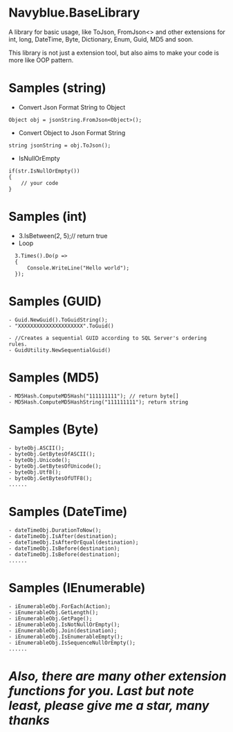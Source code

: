 # Navyblue.BaseLibrary
A library for basic usage, like ToJson, FromJson&lt;> and other extensions for int, long, DateTime, Byte, Dictionary, Enum, Guid, MD5 and soon.

This library is not just a extension tool, but also aims to make your code is more like OOP pattern.

# Samples (string)
- Convert Json Format String to Object
```
Object obj = jsonString.FromJson<Object>();
```

- Convert Object to Json Format String
```
string jsonString = obj.ToJson();
```
- IsNullOrEmpty
```
if(str.IsNullOrEmpty())
{
    // your code
}
```
# Samples (int)
- 3.IsBetween(2, 5);// return true
- Loop
```
  3.Times().Do(p =>
  {
      Console.WriteLine("Hello world");
  });
```
# Samples (GUID)
```
- Guid.NewGuid().ToGuidString();
- "XXXXXXXXXXXXXXXXXXXXX".ToGuid()
```
```
- //Creates a sequential GUID according to SQL Server's ordering rules.
- GuidUtility.NewSequentialGuid()
```
# Samples (MD5)
```
- MD5Hash.ComputeMD5Hash("111111111"); // return byte[]
- MD5Hash.ComputeMD5HashString("111111111"); return string 
```
# Samples (Byte)
```
- byteObj.ASCII();
- byteObj.GetBytesOfASCII();
- byteObj.Unicode();
- byteObj.GetBytesOfUnicode();
- byteObj.Utf8();
- byteObj.GetBytesOfUTF8();
......
```
# Samples (DateTime)
```
- dateTimeObj.DurationToNow();
- dateTimeObj.IsAfter(destination);
- dateTimeObj.IsAfterOrEqual(destination);
- dateTimeObj.IsBefore(destination);
- dateTimeObj.IsBefore(destination);
......
```
# Samples (IEnumerable)
```
- iEnumerableObj.ForEach(Action);
- iEnumerableObj.GetLength();
- iEnumerableObj.GetPage();
- iEnumerableObj.IsNotNullOrEmpty();
- iEnumerableObj.Join(destination);
- iEnumerableObj.IsEnumerableEmpty();
- iEnumerableObj.IsSequenceNullOrEmpty();
......
```
# ***Also, there are many other extension functions for you. Last but note least, please give me a star, many thanks***
